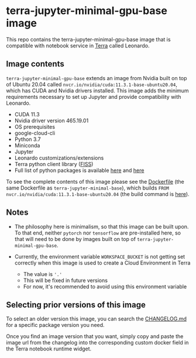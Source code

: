 # terra-jupyter-minimal-gpu-base image

This repo contains the terra-jupyter-minimal-gpu-base image that is compatible with 
notebook service in [Terra]("https://app.terra.bio/") called Leonardo.

## Image contents

`terra-jupyter-minimal-gpu-base` extends an image from Nvidia built on top of 
Ubuntu 20.04 called `nvcr.io/nvidia/cuda:11.3.1-base-ubuntu20.04`, which has CUDA and
Nvidia drivers installed. This image adds the minimum 
requirements necessary to set up Jupyter and provide compatibility with Leonardo.

- CUDA 11.3
- Nvidia driver version 465.19.01
- OS prerequisites
- google-cloud-cli
- Python 3.7
- Miniconda
- Jupyter
- Leonardo customizations/extensions
- Terra python client library ([FISS](https://github.com/broadinstitute/fiss))
- Full list of python packages is available [here](requirements.txt) and 
  [here](requirements_gcc.txt)

To see the complete contents of this image please see the 
[Dockerfile](../terra-jupyter-minimal-base/Dockerfile) (the same Dockerfile as 
`terra-jupyter-minimal-base`),
which builds `FROM nvcr.io/nvidia/cuda:11.3.1-base-ubuntu20.04`
(the build command is [here](./build_docker.sh)).

## Notes

- The philosophy here is minimalism, so that this image can be built upon. 
To that end, neither `pytorch` nor `tensorflow` are pre-installed here, 
so that will need to be done by images built on top of `terra-jupyter-minimal-gpu-base`.

- Currently, the environment variable `WORKSPACE_BUCKET` is not getting set 
  correctly when this image is used to create a Cloud Environment in Terra
  - The value is `'.'`
  - This will be fixed in future versions
  - For now, it's recommended to avoid using this environment variable

## Selecting prior versions of this image

To select an older version this image, you can search the [CHANGELOG.md](./CHANGELOG.md) 
for a specific package version you need.

Once you find an image version that you want, simply copy and paste the image 
url from the changelog into the corresponding custom docker field in the Terra 
notebook runtime widget. 
